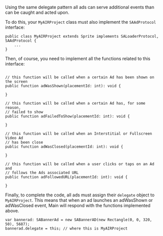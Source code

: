 Using the same delegate pattern all ads can serve additional events than can be caught and acted upon.

To do this, your `MyAIRProject` class must also implement the `SAAdProtocol` interface:

```
public class MyAIRProject extends Sprite implements SALoaderProtocol, SAAdProtocol {
	...
}
``` 

Then, of course, you need to implement all the functions related to this interface:

```

// this function will be called when a certain Ad has been shown on the screen
public function adWasShown(placementId: int): void {
	
}

// this function will be called when a certain Ad has, for some reason,
// failed to show
public function adFailedToShow(placementId: int): void {
	
}

// this function will be called when an Interstitial or Fullscreen Video Ad
// has been close
public function adWasClosed(placementId: int): void {
	
}

// this function will be called when a user clicks or taps on an Ad and 
// follows the Ads associated URL
public function adFollowedURL(placementId: int): void {
	
}

```

Finally, to complete the code, all ads must assign their `delegate` object to `MyAIRProject`. This means that when an ad launches an adWasShown or adWasClosed event, Main will respond with the functions implemented above.

```
var bannerad: SABannerAd = new SABannerAD(new Rectangle(0, 0, 320, 50), 5687);
bannerad.delegate = this; // where this is MyAIRProject

```